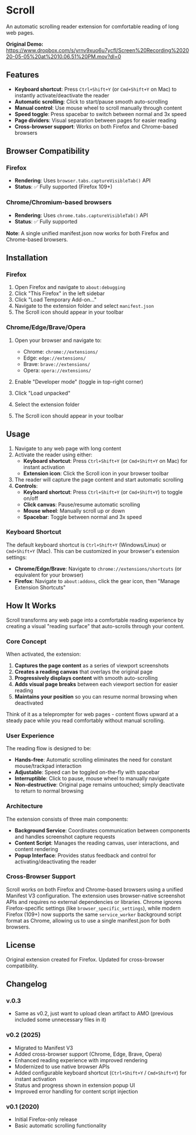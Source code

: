 # Scroll

An automatic scrolling reader extension for comfortable reading of long web pages.

**Original Demo:** https://www.dropbox.com/s/yrnv9xuo6u7ycfl/Screen%20Recording%202020-05-05%20at%2010.06.51%20PM.mov?dl=0

## Features

- **Keyboard shortcut**: Press `Ctrl+Shift+Y` (or `Cmd+Shift+Y` on Mac) to instantly activate/deactivate the reader
- **Automatic scrolling**: Click to start/pause smooth auto-scrolling
- **Manual control**: Use mouse wheel to scroll manually through content
- **Speed toggle**: Press spacebar to switch between normal and 3x speed
- **Page dividers**: Visual separation between pages for easier reading
- **Cross-browser support**: Works on both Firefox and Chrome-based browsers

## Browser Compatibility

### Firefox
- **Rendering**: Uses `browser.tabs.captureVisibleTab()` API
- **Status**: ✅ Fully supported (Firefox 109+)

### Chrome/Chromium-based browsers
- **Rendering**: Uses `chrome.tabs.captureVisibleTab()` API
- **Status**: ✅ Fully supported

**Note**: A single unified manifest.json now works for both Firefox and Chrome-based browsers.

## Installation

### Firefox

1. Open Firefox and navigate to `about:debugging`
2. Click "This Firefox" in the left sidebar
3. Click "Load Temporary Add-on..."
4. Navigate to the extension folder and select `manifest.json`
5. The Scroll icon should appear in your toolbar

### Chrome/Edge/Brave/Opera

1. Open your browser and navigate to:
   - Chrome: `chrome://extensions/`
   - Edge: `edge://extensions/`
   - Brave: `brave://extensions/`
   - Opera: `opera://extensions/`

2. Enable "Developer mode" (toggle in top-right corner)
3. Click "Load unpacked"
4. Select the extension folder
5. The Scroll icon should appear in your toolbar

## Usage

1. Navigate to any web page with long content
2. Activate the reader using either:
   - **Keyboard shortcut**: Press `Ctrl+Shift+Y` (or `Cmd+Shift+Y` on Mac) for instant activation
   - **Extension icon**: Click the Scroll icon in your browser toolbar
3. The reader will capture the page content and start automatic scrolling
4. **Controls**:
   - **Keyboard shortcut**: Press `Ctrl+Shift+Y` (or `Cmd+Shift+Y`) to toggle on/off
   - **Click canvas**: Pause/resume automatic scrolling
   - **Mouse wheel**: Manually scroll up or down
   - **Spacebar**: Toggle between normal and 3x speed

### Keyboard Shortcut

The default keyboard shortcut is `Ctrl+Shift+Y` (Windows/Linux) or `Cmd+Shift+Y` (Mac). This can be customized in your browser's extension settings:

- **Chrome/Edge/Brave**: Navigate to `chrome://extensions/shortcuts` (or equivalent for your browser)
- **Firefox**: Navigate to `about:addons`, click the gear icon, then "Manage Extension Shortcuts"

## How It Works

Scroll transforms any web page into a comfortable reading experience by creating a visual "reading surface" that auto-scrolls through your content.

### Core Concept

When activated, the extension:

1. **Captures the page content** as a series of viewport screenshots
2. **Creates a reading canvas** that overlays the original page
3. **Progressively displays content** with smooth auto-scrolling
4. **Adds visual page breaks** between each viewport section for easier reading
5. **Maintains your position** so you can resume normal browsing when deactivated

Think of it as a teleprompter for web pages - content flows upward at a steady pace while you read comfortably without manual scrolling.

### User Experience

The reading flow is designed to be:
- **Hands-free**: Automatic scrolling eliminates the need for constant mouse/trackpad interaction
- **Adjustable**: Speed can be toggled on-the-fly with spacebar
- **Interruptible**: Click to pause, mouse wheel to manually navigate
- **Non-destructive**: Original page remains untouched; simply deactivate to return to normal browsing

### Architecture

The extension consists of three main components:

- **Background Service**: Coordinates communication between components and handles screenshot capture requests
- **Content Script**: Manages the reading canvas, user interactions, and content rendering
- **Popup Interface**: Provides status feedback and control for activating/deactivating the reader

### Cross-Browser Support

Scroll works on both Firefox and Chrome-based browsers using a unified Manifest V3 configuration. The extension uses browser-native screenshot APIs and requires no external dependencies or libraries. Chrome ignores Firefox-specific settings (like `browser_specific_settings`), while modern Firefox (109+) now supports the same `service_worker` background script format as Chrome, allowing us to use a single manifest.json for both browsers.

## License

Original extension created for Firefox. Updated for cross-browser compatibility.

## Changelog

### v.0.3
- Same as v0.2, just want to upload clean artifact to AMO (previous included some unnecessary files in it)

### v0.2 (2025)
- Migrated to Manifest V3
- Added cross-browser support (Chrome, Edge, Brave, Opera)
- Enhanced reading experience with improved rendering
- Modernized to use native browser APIs
- Added configurable keyboard shortcut (`Ctrl+Shift+Y` / `Cmd+Shift+Y`) for instant activation
- Status and progress shown in extension popup UI
- Improved error handling for content script injection

### v0.1 (2020)
- Initial Firefox-only release
- Basic automatic scrolling functionality
